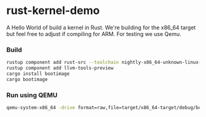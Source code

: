 # rust-kernel-demo

A Hello World of build a kernel in Rust. We're building for the x86_64 target but feel free to adjust if compiling for ARM. For testing we use Qemu.

### Build

```sh
rustup component add rust-src --toolchain nightly-x86_64-unknown-linux-gnu
rustup component add llvm-tools-preview
cargo install bootimage
cargo bootimage
```

### Run using QEMU

```sh
qemu-system-x86_64 -drive format=raw,file=target/x86_64-target/debug/bootimage-rust-kernel-demo.bin
```
